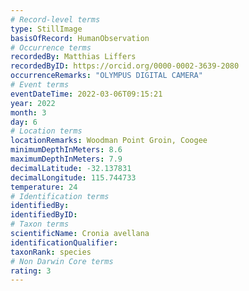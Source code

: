 ```yaml
---
# Record-level terms
type: StillImage
basisOfRecord: HumanObservation
# Occurrence terms
recordedBy: Matthias Liffers
recordedByID: https://orcid.org/0000-0002-3639-2080
occurrenceRemarks: "OLYMPUS DIGITAL CAMERA"
# Event terms
eventDateTime: 2022-03-06T09:15:21
year: 2022
month: 3
day: 6
# Location terms
locationRemarks: Woodman Point Groin, Coogee
minimumDepthInMeters: 8.6
maximumDepthInMeters: 7.9
decimalLatitude: -32.137831
decimalLongitude: 115.744733
temperature: 24
# Identification terms
identifiedBy: 
identifiedByID: 
# Taxon terms
scientificName: Cronia avellana
identificationQualifier: 
taxonRank: species
# Non Darwin Core terms
rating: 3
---
```

